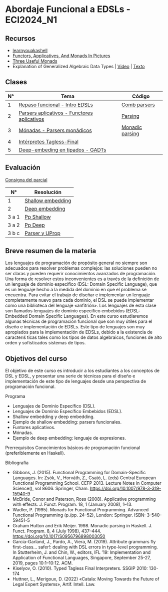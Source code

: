 # Abordaje Funcional a EDSLs - ECI2024_N1 

## Recursos

- [learnyouakashell](https://learnyouahaskell.github.io/chapters.html)
- [Functors, Applicatives, And Monads In Pictures](https://www.adit.io/posts/2013-04-17-functors,_applicatives,_and_monads_in_pictures.html)
- [Three Useful Monads](https://www.adit.io/posts/2013-06-10-three-useful-monads.html)
- Explanation of Generalized Algebraic Data Types | [Video](https://vimeo.com/12208838) | [Texto](https://en.wikibooks.org/wiki/Haskell/GADT#Understanding_GADTs)


## Clases

| N° | Tema                                                                                                        | Código
|---|--------------------------------------------------------------------------------------------------------------|------------|
| 1 | [Repaso funcional - Intro EDSLs](https://github.com/blatth/ECI-EDSL/blob/main/Clases/Clase1.pdf)             | [Comb parsers](https://github.com/blatth/ECI-EDSL/blob/main/Clases/Clase1_comb_parsers.hs)
| 2 | [Parsers aplicativos - Functores aplicativos](https://github.com/blatth/ECI-EDSL/blob/main/Clases/Clase2.pdf)| [Parsing](https://github.com/blatth/ECI-EDSL/blob/main/Clases/Clase2_parsing.hs)
| 3 | [Mónadas - Parsers monádicos](https://github.com/blatth/ECI-EDSL/blob/main/Clases/Clase3.pdf)                | [Monadic parsing](https://github.com/blatth/ECI-EDSL/blob/main/Clases/Clase3_mon-parsing.hs)
| 4 | [Intérpretes Tagless-Final](https://github.com/blatth/ECI-EDSL/blob/main/Clases/Clase4.pdf)                  |
| 5 | [Deep-embeding en tipados - GADTs](https://github.com/blatth/ECI-EDSL/blob/main/Clases/Clase5.pdf)           |

## Evaluación

[Consigna del parcial](https://github.com/blatth/ECI-EDSL/blob/main/Evaluaci%C3%B3n/prueba.pdf)

| N°   | Resolución
|------|-----------------------------------------------------------------------------------------
| 1    | [Shallow embedding](https://github.com/blatth/ECI-EDSL/blob/main/Evaluaci%C3%B3n/ej1.hs)
| 2    | [Deep embedding](https://github.com/blatth/ECI-EDSL/blob/main/Evaluaci%C3%B3n/ej2.hs)
| 3 a 1| [Pp Shallow](https://github.com/blatth/ECI-EDSL/blob/main/Evaluaci%C3%B3n/ej3a1.hs)
| 3 a 2| [Pp Deep](https://github.com/blatth/ECI-EDSL/blob/main/Evaluaci%C3%B3n/ej3a2.hs)
| 3 b c| [Parser y UProp](https://github.com/blatth/ECI-EDSL/blob/main/Evaluaci%C3%B3n/ej3bc.hs)


## Breve resumen de la materia

Los lenguajes de programación de propósito general no siempre son adecuados para resolver problemas complejos: las soluciones pueden no ser claras y pueden requerir
conocimientos avanzados de programación. Una forma de resolver estos inconvenientes es a través de la definición de un lenguaje de dominio especı́fico (DSL: Domain Specific Language), que es un lenguaje hecho a la medida del dominio en que el problema se encuentra. Para evitar el trabajo de diseñar e implementar un lenguaje completamente nuevo para cada dominio, el DSL se puede implementar como una biblioteca del lenguaje «anfitrión». Los lenguajes de esta clase son llamados lenguajes de dominio especı́fico embebidos (EDSL: Embedded Domain Specific Languages). En este curso estudiaremos algunas técnicas de programación funcional que son muy útiles para el diseño e implementación de EDSLs. Este tipo de lenguajes son muy apropiados para la implementación de EDSLs, debido a la existencia de caracterıś ticas tales como los tipos de datos algebraicos, funciones de alto orden y sofisticados sistemas de tipos.

## Objetivos del curso

El objetivo de este curso es introducir a los estudiantes a los conceptos de DSL y EDSL, y presentar una serie de técnicas para el diseño e implementación de este tipo de lenguajes desde una perspectiva de programación funcional.

Programa
- Lenguajes de Dominio Especı́fico (DSL).
- Lenguajes de Dominio Especı́fico Embebidos (EDSL).
- Shallow embedding y deep embedding.
- Ejemplo de shallow embedding: parsers funcionales.
- Funtores aplicativos.
- Mónadas.
- Ejemplo de deep embedding: lenguaje de expresiones.

Prerrequisitos
Conocimientos básicos de programación funcional (preferiblemente en Haskell).

Bibliografía
- Gibbons, J. (2015). Functional Programming for Domain-Specific Languages. In: Zsók, V., Horváth, Z., Csató, L. (eds) Central European Functional Programming School. CEFP 2013. Lecture Notes in Computer Science(), vol 8606. Springer, Cham.
https://doi.org/10.1007/978-3-319-15940-9
- McBride, Conor and Paterson, Ross (2008). Applicative programming with effects. J. Funct. Program. 18, 1 (January 2008), 1–13.
- Wadler, P. (1995). Monads for Functional Programming. Advanced Functional Programming (p./pp. 24–52), London: Springer. ISBN: 3-540- 59451-5
- Graham Hutton and Erik Meijer. 1998. Monadic parsing in Haskell. J. Funct. Program. 8, 4 (July 1998), 437–444. https://doi.org/10.1017/S0956796898003050
- García-Garland, J., Pardo, A., Viera, M. (2019). Attribute grammars fly first-class… safer!: dealing with DSL errors in type-level programming. In Stutterheim, J. and Chin, W., editors, IFL ’19: Implementation and Application of Functional Languages, Singapore, September 25-27, 2019, pages 10:1–10:12. ACM.
- Kiselyov, O. (2010). Typed Tagless Final Interpreters. SSGIP 2010: 130-174
- Huttner, L., Merigoux, D. (2022) «Catala: Moving Towards the Future of Legal Expert Systems», Artif. Intell. Law.
